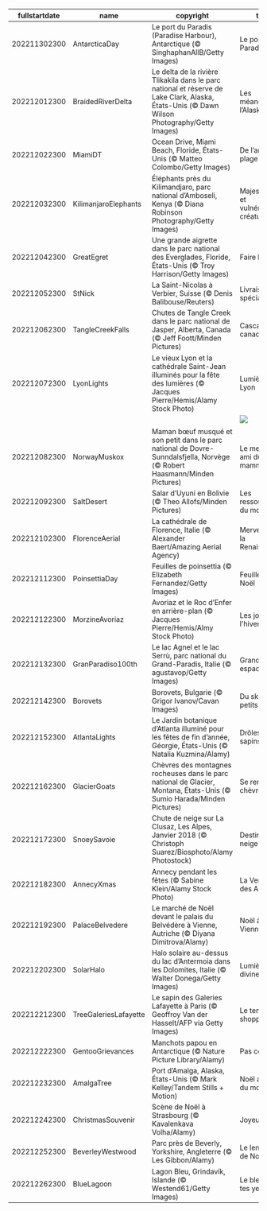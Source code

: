 |fullstartdate|name|copyright|title|image|
|--|--|--|--|--|
202211302300|AntarcticaDay|Le port du Paradis (Paradise Harbour), Antarctique (© SinghaphanAllB/Getty Images)|Le port du Paradis|![](/fr-FR/2022/12/202211302300AntarcticaDay.jpg)|
202212012300|BraidedRiverDelta|Le delta de la rivière Tlikakila dans le parc national et réserve de Lake Clark, Alaska, États-Unis (© Dawn Wilson Photography/Getty Images)|Les méandres de l’Alaska|![](/fr-FR/2022/12/202212012300BraidedRiverDelta.jpg)|
202212022300|MiamiDT|Ocean Drive, Miami Beach, Floride, États-Unis (© Matteo Colombo/Getty Images)|De l’art à la plage|![](/fr-FR/2022/12/202212022300MiamiDT.jpg)|
202212032300|KilimanjaroElephants|Éléphants près du Kilimandjaro, parc national d’Amboseli, Kenya (© Diana Robinson Photography/Getty Images)|Majestueuses et vulnérables créatures|![](/fr-FR/2022/12/202212032300KilimanjaroElephants.jpg)|
202212042300|GreatEgret|Une grande aigrette dans le parc national des Everglades, Floride, États-Unis (© Troy Harrison/Getty Images)|Faire le paon|![](/fr-FR/2022/12/202212042300GreatEgret.jpg)|
202212052300|StNick|La Saint-Nicolas à Verbier, Suisse (© Denis Balibouse/Reuters)|Livraison spéciale !|![](/fr-FR/2022/12/202212052300StNick.jpg)|
202212062300|TangleCreekFalls|Chutes de Tangle Creek dans le parc national de Jasper, Alberta, Canada (© Jeff Foott/Minden Pictures)|Cascade canadienne|![](/fr-FR/2022/12/202212062300TangleCreekFalls.jpg)|
202212072300|LyonLights|Le vieux Lyon et la cathédrale Saint-Jean illuminés pour la fête des lumières (© Jacques Pierre/Hemis/Alamy Stock Photo)|Lumière sur Lyon|![](/fr-FR/2022/12/202212072300LyonLights.jpg)|
||||![](/fr-FR/2022/12/.jpg)|
202212082300|NorwayMuskox|Maman bœuf musqué et son petit dans le parc national de Dovre-Sunndalsfjella, Norvège (© Robert Haasmann/Minden Pictures)|Le meilleur ami du mammouth|![](/fr-FR/2022/12/202212082300NorwayMuskox.jpg)|
202212092300|SaltDesert|Salar d’Uyuni en Bolivie (© Theo Allofs/Minden Pictures)|Les ressources du monde|![](/fr-FR/2022/12/202212092300SaltDesert.jpg)|
202212102300|FlorenceAerial|La cathédrale de Florence, Italie (© Alexander Baert/Amazing Aerial Agency)|Merveilles de la Renaissance|![](/fr-FR/2022/12/202212102300FlorenceAerial.jpg)|
202212112300|PoinsettiaDay|Feuilles de poinsettia (© Elizabeth Fernandez/Getty Images)|Feuilles de Noël|![](/fr-FR/2022/12/202212112300PoinsettiaDay.jpg)|
202212122300|MorzineAvoriaz|Avoriaz et le Roc d’Enfer en arrière-plan (© Jacques Pierre/Hemis/Almy Stock Photo)|Les joies de l'hiver|![](/fr-FR/2022/12/202212122300MorzineAvoriaz.jpg)|
202212132300|GranParadiso100th|Le lac Agnel et le lac Serrù, parc national du Grand-Paradis, Italie (© agustavop/Getty Images)|Grand espace italien|![](/fr-FR/2022/12/202212132300GranParadiso100th.jpg)|
202212142300|Borovets|Borovets, Bulgarie (© Grigor Ivanov/Cavan Images)|Du ski à petits prix|![](/fr-FR/2022/12/202212142300Borovets.jpg)|
202212152300|AtlantaLights|Le Jardin botanique d’Atlanta illuminé pour les fêtes de fin d’année, Géorgie, États-Unis (© Natalia Kuzmina/Alamy)|Drôles de sapins !|![](/fr-FR/2022/12/202212152300AtlantaLights.jpg)|
202212162300|GlacierGoats|Chèvres des montagnes rocheuses dans le parc national de Glacier, Montana, États-Unis (© Sumio Harada/Minden Pictures)|Se rendre chèvre|![](/fr-FR/2022/12/202212162300GlacierGoats.jpg)|
202212172300|SnoeySavoie|Chute de neige sur La Clusaz, Les Alpes, Janvier 2018 (© Christoph Suarez/Biosphoto/Alamy Photostock)|Destination neige|![](/fr-FR/2022/12/202212172300SnoeySavoie.jpg)|
202212182300|AnnecyXmas|Annecy pendant les fêtes (© Sabine Klein/Alamy Stock Photo)|La Venise des Alpes|![](/fr-FR/2022/12/202212182300AnnecyXmas.jpg)|
202212192300|PalaceBelvedere|Le marché de Noël devant le palais du Belvédère à Vienne, Autriche (© Diyana Dimitrova/Alamy)|Noël à Vienne|![](/fr-FR/2022/12/202212192300PalaceBelvedere.jpg)|
202212202300|SolarHalo|Halo solaire au-dessus du lac d’Antermoia dans les Dolomites, Italie (© Walter Donega/Getty Images)|Lumière divine|![](/fr-FR/2022/12/202212202300SolarHalo.jpg)|
202212212300|TreeGaleriesLafayette|Le sapin des Galeries Lafayette à Paris (© Geoffroy Van der Hasselt/AFP via Getty Images)|Le temple du shopping|![](/fr-FR/2022/12/202212212300TreeGaleriesLafayette.jpg)|
202212222300|GentooGrievances|Manchots papou en Antarctique  (© Nature Picture Library/Alamy)|Pas content !|![](/fr-FR/2022/12/202212222300GentooGrievances.jpg)|
202212232300|AmalgaTree|Port d’Amalga, Alaska, États-Unis (© Mark Kelley/Tandem Stills + Motion)|Noël au bout du monde|![](/fr-FR/2022/12/202212232300AmalgaTree.jpg)|
202212242300|ChristmasSouvenir|Scène de Noël à Strasbourg (© Kavalenkava Volha/Alamy)|Joyeux Noël !|![](/fr-FR/2022/12/202212242300ChristmasSouvenir.jpg)|
202212252300|BeverleyWestwood|Parc près de Beverly, Yorkshire, Angleterre (© Les Gibbon/Alamy)|Le lendemain de Noël|![](/fr-FR/2022/12/202212252300BeverleyWestwood.jpg)|
202212262300|BlueLagoon|Lagon Bleu, Grindavík, Islande (© Westend61/Getty Images)|Le bleu de tes yeux|![](/fr-FR/2022/12/202212262300BlueLagoon.jpg)|

